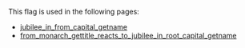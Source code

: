 This flag is used in the following pages:
 - [jubilee_in_from_capital_getname](../events/jubilee_in_from_capital_getname.md)
 - [from_monarch_gettitle_reacts_to_jubilee_in_root_capital_getname](../events/from_monarch_gettitle_reacts_to_jubilee_in_root_capital_getname.md)
